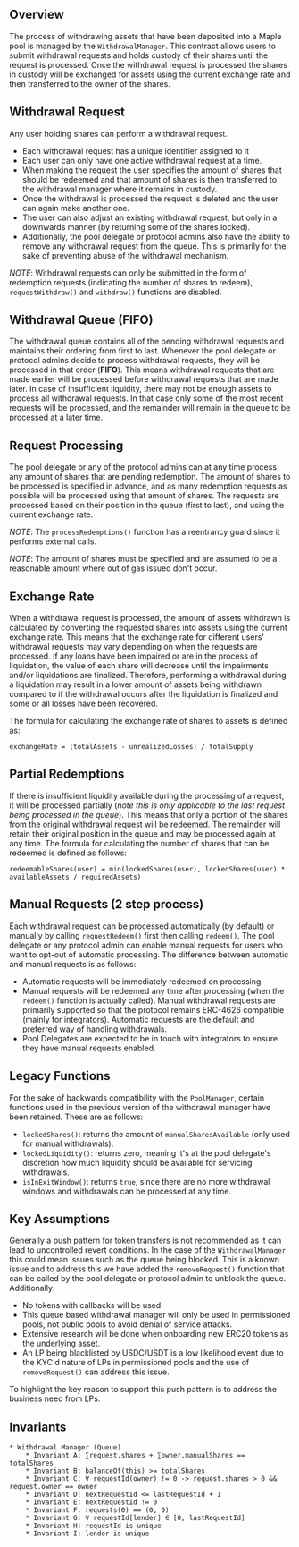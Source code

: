 ## Overview

The process of withdrawing assets that have been deposited into a Maple pool is managed by the `WithdrawalManager`. This contract allows users to submit withdrawal requests and holds custody of their shares until the request is processed. Once the withdrawal request is processed the shares in custody will be exchanged for assets using the current exchange rate and then transferred to the owner of the shares.

## Withdrawal Request

Any user holding shares can perform a withdrawal request.
- Each withdrawal request has a unique identifier assigned to it
- Each user can only have one active withdrawal request at a time.
- When making the request the user specifies the amount of shares that should be redeemed and that amount of shares is then transferred to the withdrawal manager where it remains in custody.
- Once the withdrawal is processed the request is deleted and the user can again make another one.
- The user can also adjust an existing withdrawal request, but only in a downwards manner (by returning some of the shares locked).
- Additionally, the pool delegate or protocol admins also have the ability to remove any withdrawal request from the queue. This is primarily for the sake of preventing abuse of the withdrawal mechanism.

_NOTE_: Withdrawal requests can only be submitted in the form of redemption requests (indicating the number of shares to redeem), `requestWithdraw()` and `withdraw()` functions are disabled.

## Withdrawal Queue (FIFO)

The withdrawal queue contains all of the pending withdrawal requests and maintains their ordering from first to last. Whenever the pool delegate or protocol admins decide to process withdrawal requests, they will be processed in that order (**FIFO**). This means withdrawal requests that are made earlier will be processed before withdrawal requests that are made later. In case of insufficient liquidity, there may not be enough assets to process all withdrawal requests. In that case only some of the most recent requests will be processed, and the remainder will remain in the queue to be processed at a later time.

## Request Processing

The pool delegate or any of the protocol admins can at any time process any amount of shares that are pending redemption.
The amount of shares to be processed is specified in advance, and as many redemption requests as possible will be processed using that amount of shares. The requests are processed based on their position in the queue (first to last), and using the current exchange rate.

_NOTE_: The `processRedemptions()` function has a reentrancy guard since it performs external calls.

_NOTE_: The amount of shares must be specified and are assumed to be a reasonable amount where out of gas issued don't occur.

## Exchange Rate

When a withdrawal request is processed, the amount of assets withdrawn is calculated by converting the requested shares into assets using the current exchange rate. This means that the exchange rate for different users' withdrawal requests may vary depending on when the requests are processed. If any loans have been impaired or are in the process of liquidation, the value of each share will decrease until the impairments and/or liquidations are finalized. Therefore, performing a withdrawal during a liquidation may result in a lower amount of assets being withdrawn compared to if the withdrawal occurs after the liquidation is finalized and some or all losses have been recovered.

The formula for calculating the exchange rate of shares to assets is defined as:

`exchangeRate = (totalAssets - unrealizedLosses) / totalSupply`

## Partial Redemptions

If there is insufficient liquidity available during the processing of a request, it will be processed partially (_note this is only applicable to the last request being processed in the queue_). This means that only a portion of the shares from the original withdrawal request will be redeemed. The remainder will retain their original position in the queue and may be processed again at any time. The formula for calculating the number of shares that can be redeemed is defined as follows:

`redeemableShares(user) = min(lockedShares(user), lockedShares(user) * availableAssets / requiredAssets)`

## Manual Requests (2 step process)

Each withdrawal request can be processed automatically (by default) or manually by calling `requestRedeem()` first then calling `redeem()`. The pool delegate or any protocol admin can enable manual requests for users who want to opt-out of automatic processing. The difference between automatic and manual requests is as follows:
- Automatic requests will be immediately redeemed on processing.
- Manual requests will be redeemed any time after processing (when the `redeem()` function is actually called).
Manual withdrawal requests are primarily supported so that the protocol remains ERC-4626 compatible (mainly for integrators). Automatic requests are the default and preferred way of handling withdrawals.
- Pool Delegates are expected to be in touch with integrators to ensure they have manual requests enabled.

## Legacy Functions

For the sake of backwards compatibility with the `PoolManager`, certain functions used in the previous version of the withdrawal manager have been retained.
These are as follows:
- `lockedShares()`: returns the amount of `manualSharesAvailable` (only used for manual withdrawals).
- `lockedLiquidity()`: returns zero, meaning it's at the pool delegate's discretion how much liquidity should be available for servicing withdrawals.
- `isInExitWindow()`: returns `true`, since there are no more withdrawal windows and withdrawals can be processed at any time.

## Key Assumptions

Generally a push pattern for token transfers is not recommended as it can lead to uncontrolled revert conditions. In the case of the `WithdrawalManager` this could mean issues such as the queue being blocked. This is a known issue and to address this we have added the `removeRequest()` function that can be called by the pool delegate or protocol admin to unblock the queue. Additionally:
- No tokens with callbacks will be used.
- This queue based withdrawal manager will only be used in permissioned pools, not public pools to avoid denial of service attacks.
- Extensive research will be done when onboarding new ERC20 tokens as the underlying asset.
- An LP being blacklisted by USDC/USDT is a low likelihood event due to the KYC'd nature of LPs in permissioned pools and the use of `removeRequest()` can address this issue.

To highlight the key reason to support this push pattern is to address the business need from LPs.

## Invariants

```
* Withdrawal Manager (Queue)
    * Invariant A: ∑request.shares + ∑owner.manualShares == totalShares
    * Invariant B: balanceOf(this) >= totalShares
    * Invariant C: ∀ requestId(owner) != 0 -> request.shares > 0 && request.owner == owner
    * Invariant D: nextRequestId <= lastRequestId + 1
    * Invariant E: nextRequestId != 0
    * Invariant F: requests(0) == (0, 0)
    * Invariant G: ∀ requestId[lender] ∈ [0, lastRequestId]
    * Invariant H: requestId is unique
    * Invariant I: lender is unique
```
